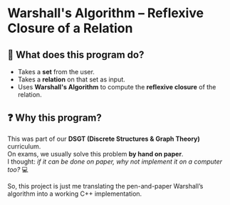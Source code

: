 # Warshall's Algorithm – Reflexive Closure of a Relation  

## 📌 What does this program do?  
- Takes a **set** from the user.  
- Takes a **relation** on that set as input.  
- Uses **Warshall's Algorithm** to compute the **reflexive closure** of the relation.  

## ❓ Why this program?  
This was part of our **DSGT (Discrete Structures & Graph Theory)** curriculum.  
On exams, we usually solve this problem **by hand on paper**.  
I thought: *if it can be done on paper, why not implement it on a computer too?* 💻  

So, this project is just me translating the pen-and-paper Warshall’s algorithm into a working C++ implementation.  

